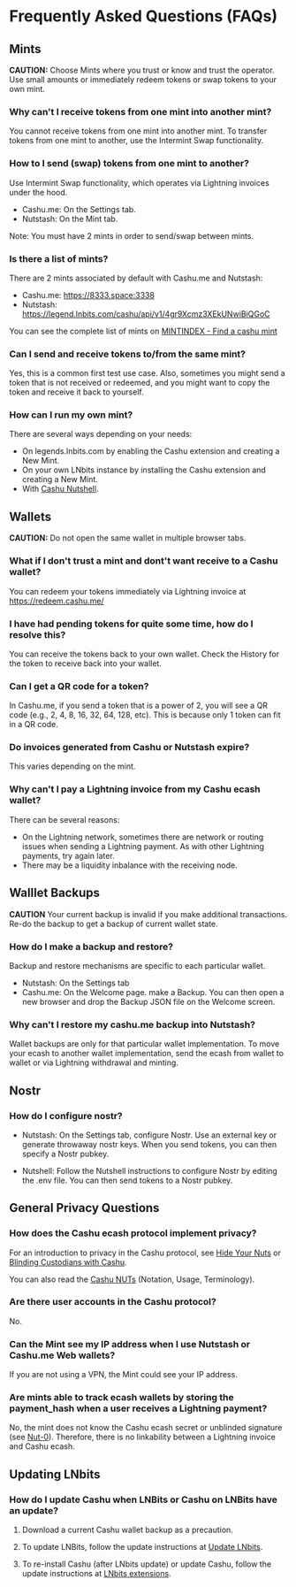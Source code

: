 
# Frequently Asked Questions (FAQs)

## Mints

**CAUTION:** Choose Mints where you trust or know and trust the operator.  Use small amounts or immediately redeem tokens or swap tokens to your own mint.

### Why can't I receive tokens from one mint into another mint?

You cannot receive tokens from one mint into another mint.  To transfer tokens from one mint to another, use the Intermint Swap functionality. 

### How to I send (swap) tokens from one mint to another?

Use Intermint Swap functionality, which operates via Lightning invoices under the hood.
* Cashu.me: On the Settings tab.
* Nutstash: On the Mint tab. 

Note: You must have 2 mints in order to send/swap between mints.

### Is there a list of mints?

There are 2 mints associated by default with Cashu.me and Nutstash: 
* Cashu.me:  https://8333.space:3338 
* Nutstash:  https://legend.lnbits.com/cashu/api/v1/4gr9Xcmz3XEkUNwiBiQGoC 

You can see the complete list of mints on [MINTINDEX - Find a cashu mint](https://mintindex.gandlaf.com)

### Can I send and receive tokens to/from the same mint?

Yes, this is a common first test use case.  Also, sometimes you might send a token that is not received or redeemed, and you might want to copy the token and receive it back to yourself.

### How can I run my own mint?

There are several ways depending on your needs:

* On legends.lnbits.com by enabling the Cashu extension and creating a New Mint.
* On your own LNbits instance by installing the Cashu extension and creating a New Mint.
* With [Cashu Nutshell](https://github.com/cashubtc/cashu).


## Wallets

**CAUTION:** Do not open the same wallet in multiple browser tabs.

###  What if I don't trust a mint and dont't want receive to a Cashu wallet?

 You can redeem your tokens immediately via Lightning invoice at https://redeem.cashu.me/


###  I have had pending tokens for quite some time, how do I resolve this?

 You can receive the tokens back to your own wallet. Check the History for the token to receive back into your wallet.

###  Can I get a QR code for a token?

 In Cashu.me, if you send a token that is a power of 2, you will see a QR code (e.g., 2, 4, 8, 16, 32, 64, 128, etc). This is because only 1 token can fit in a QR code.

### Do invoices generated from Cashu or Nutstash expire?

 This varies depending on the mint. 


###  Why can't I pay a Lightning invoice from my Cashu ecash wallet? 

 There can be several reasons:
* On the Lightning network, sometimes there are network or routing issues when sending a Lightning payment. As with other Lightning payments, try again later. 
* There may be a liquidity inbalance with the receiving node. 

## Walllet Backups

**CAUTION** Your current backup is invalid if you make additional transactions.  Re-do the backup to get a backup of current wallet state.

###  How do I make a backup and restore?

  Backup and restore mechanisms are specific to each particular wallet.
* Nutstash: On the Settings tab
* Cashu.me: On the Welcome page. make a Backup.  You can then open a new browser and drop the Backup JSON file on the Welcome screen.  

### Why can't I restore my cashu.me backup into Nutstash? 

 Wallet backups are only for that particular wallet implementation. To move your ecash to another wallet implementation, send the ecash from wallet to wallet or via Lightning withdrawal and minting.

## Nostr

### How do I configure nostr?

* Nutstash: On the Settings tab, configure Nostr. Use an external key or generate throwaway nostr keys. When you send tokens, you can then specify a Nostr pubkey. 

* Nutshell: Follow the Nutshell instructions to configure Nostr by editing the .env file. You can then send tokens to a Nostr pubkey.

## General Privacy Questions

### How does the Cashu ecash protocol implement privacy?

 For an introduction to privacy in the Cashu protocol, see [Hide Your Nuts](http://lconf.gandlaf.com) or [Blinding Custodians with Cashu](https://www.youtube.com/watch?v=UNjVc-WYdgE&t=105s).  
 
 You can also read the [Cashu NUTs](https://github.com/cashubtc/nuts) (Notation, Usage, Terminology).

### Are there user accounts in the Cashu protocol?

 No.

### Can the Mint see my IP address when I use Nutstash or Cashu.me Web wallets?

 If you are not using a VPN, the Mint could see your IP address.

### Are mints able to track ecash wallets by storing the payment_hash when a user receives a Lightning payment?

 No, the mint does not know the Cashu ecash secret or unblinded signature (see [Nut-0](https://github.com/cashubtc/nuts/blob/main/00.md)). Therefore, there is no linkability between a Lightning invoice and Cashu ecash.  

## Updating LNbits

### How do I update Cashu when LNBits or Cashu on LNBits have an update?
1. Download a current Cashu wallet backup as a precaution.
2. To update LNBits, follow the update instructions at
[Update LNbits](https://github.com/lnbits/lnbits/wiki/LNbits-Documentation#install-options).

3. To re-install Cashu (after LNbits update) or update Cashu, follow the update instructions at
[LNbits extensions](https://github.com/lnbits/lnbits/wiki/LNbits-Extensions).

